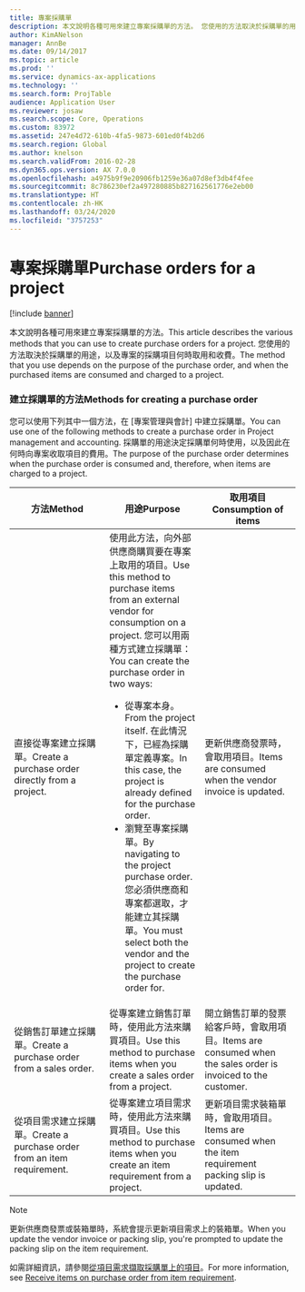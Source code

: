 ```yaml
---
title: 專案採購單
description: 本文說明各種可用來建立專案採購單的方法。 您使用的方法取決於採購單的用途，以及專案的採購項目何時取用和收費。
author: KimANelson
manager: AnnBe
ms.date: 09/14/2017
ms.topic: article
ms.prod: ''
ms.service: dynamics-ax-applications
ms.technology: ''
ms.search.form: ProjTable
audience: Application User
ms.reviewer: josaw
ms.search.scope: Core, Operations
ms.custom: 83972
ms.assetid: 247e4d72-610b-4fa5-9873-601ed0f4b2d6
ms.search.region: Global
ms.author: knelson
ms.search.validFrom: 2016-02-28
ms.dyn365.ops.version: AX 7.0.0
ms.openlocfilehash: a4975b9f9e20906fb1259e36a07d8ef3db4f4fee
ms.sourcegitcommit: 8c786230ef2a497280885b827162561776e2eb00
ms.translationtype: HT
ms.contentlocale: zh-HK
ms.lasthandoff: 03/24/2020
ms.locfileid: "3757253"
---
```

# <a name="purchase-orders-for-a-project"></a><span data-ttu-id="ce3fd-104">專案採購單</span><span class="sxs-lookup"><span data-stu-id="ce3fd-104">Purchase orders for a project</span></span>

[!include [banner](../includes/banner.md)]

<span data-ttu-id="ce3fd-105">本文說明各種可用來建立專案採購單的方法。</span><span class="sxs-lookup"><span data-stu-id="ce3fd-105">This article describes the various methods that you can use to create purchase orders for a project.</span></span> <span data-ttu-id="ce3fd-106">您使用的方法取決於採購單的用途，以及專案的採購項目何時取用和收費。</span><span class="sxs-lookup"><span data-stu-id="ce3fd-106">The method that you use depends on the purpose of the purchase order, and when the purchased items are consumed and charged to a project.</span></span>

### <a name="methods-for-creating-a-purchase-order"></a><span data-ttu-id="ce3fd-107">建立採購單的方法</span><span class="sxs-lookup"><span data-stu-id="ce3fd-107">Methods for creating a purchase order</span></span>

<span data-ttu-id="ce3fd-108">您可以使用下列其中一個方法，在 [專案管理與會計] 中建立採購單。</span><span class="sxs-lookup"><span data-stu-id="ce3fd-108">You can use one of the following methods to create a purchase order in Project management and accounting.</span></span> <span data-ttu-id="ce3fd-109">採購單的用途決定採購單何時使用，以及因此在何時向專案收取項目的費用。</span><span class="sxs-lookup"><span data-stu-id="ce3fd-109">The purpose of the purchase order determines when the purchase order is consumed and, therefore, when items are charged to a project.</span></span>

<table>
<colgroup>
<col width="33%" />
<col width="33%" />
<col width="33%" />
</colgroup>
<thead>
<tr class="header">
<th><span data-ttu-id="ce3fd-110">方法</span><span class="sxs-lookup"><span data-stu-id="ce3fd-110">Method</span></span></th>
<th><span data-ttu-id="ce3fd-111">用途</span><span class="sxs-lookup"><span data-stu-id="ce3fd-111">Purpose</span></span></th>
<th><span data-ttu-id="ce3fd-112">取用項目</span><span class="sxs-lookup"><span data-stu-id="ce3fd-112">Consumption of items</span></span></th>
</tr>
</thead>
<tbody>
<tr class="odd">
<td><span data-ttu-id="ce3fd-113">直接從專案建立採購單。</span><span class="sxs-lookup"><span data-stu-id="ce3fd-113">Create a purchase order directly from a project.</span></span></td>
<td><span data-ttu-id="ce3fd-114">使用此方法，向外部供應商購買要在專案上取用的項目。</span><span class="sxs-lookup"><span data-stu-id="ce3fd-114">Use this method to purchase items from an external vendor for consumption on a project.</span></span> <span data-ttu-id="ce3fd-115">您可以用兩種方式建立採購單：</span><span class="sxs-lookup"><span data-stu-id="ce3fd-115">You can create the purchase order in two ways:</span></span>
<ul>
<li><span data-ttu-id="ce3fd-116">從專案本身。</span><span class="sxs-lookup"><span data-stu-id="ce3fd-116">From the project itself.</span></span> <span data-ttu-id="ce3fd-117">在此情況下，已經為採購單定義專案。</span><span class="sxs-lookup"><span data-stu-id="ce3fd-117">In this case, the project is already defined for the purchase order.</span></span></li>
<li><span data-ttu-id="ce3fd-118">瀏覽至專案採購單。</span><span class="sxs-lookup"><span data-stu-id="ce3fd-118">By navigating to the project purchase order.</span></span> <span data-ttu-id="ce3fd-119">您必須供應商和專案都選取，才能建立其採購單。</span><span class="sxs-lookup"><span data-stu-id="ce3fd-119">You must select both the vendor and the project to create the purchase order for.</span></span></li>
</ul></td>
<td><span data-ttu-id="ce3fd-120">更新供應商發票時，會取用項目。</span><span class="sxs-lookup"><span data-stu-id="ce3fd-120">Items are consumed when the vendor invoice is updated.</span></span></td>
</tr>
<tr class="even">
<td><span data-ttu-id="ce3fd-121">從銷售訂單建立採購單。</span><span class="sxs-lookup"><span data-stu-id="ce3fd-121">Create a purchase order from a sales order.</span></span></td>
<td><span data-ttu-id="ce3fd-122">從專案建立銷售訂單時，使用此方法來購買項目。</span><span class="sxs-lookup"><span data-stu-id="ce3fd-122">Use this method to purchase items when you create a sales order from a project.</span></span></td>
<td><span data-ttu-id="ce3fd-123">開立銷售訂單的發票給客戶時，會取用項目。</span><span class="sxs-lookup"><span data-stu-id="ce3fd-123">Items are consumed when the sales order is invoiced to the customer.</span></span></td>
</tr>
<tr class="odd">
<td><span data-ttu-id="ce3fd-124">從項目需求建立採購單。</span><span class="sxs-lookup"><span data-stu-id="ce3fd-124">Create a purchase order from an item requirement.</span></span></td>
<td><span data-ttu-id="ce3fd-125">從專案建立項目需求時，使用此方法來購買項目。</span><span class="sxs-lookup"><span data-stu-id="ce3fd-125">Use this method to purchase items when you create an item requirement from a project.</span></span></td>
<td><span data-ttu-id="ce3fd-126">更新項目需求裝箱單時，會取用項目。</span><span class="sxs-lookup"><span data-stu-id="ce3fd-126">Items are consumed when the item requirement packing slip is updated.</span></span></td>
</tr>
</tbody>
</table>

> [!NOTE] 
> <span data-ttu-id="ce3fd-127">更新供應商發票或裝箱單時，系統會提示更新項目需求上的裝箱單。</span><span class="sxs-lookup"><span data-stu-id="ce3fd-127">When you update the vendor invoice or packing slip, you're prompted to update the packing slip on the item requirement.</span></span>

<span data-ttu-id="ce3fd-128">如需詳細資訊，請參閱[從項目需求擷取採購單上的項目](tasks/receive-items-purchase-order-item-requirement.md)。</span><span class="sxs-lookup"><span data-stu-id="ce3fd-128">For more information, see [Receive items on purchase order from item requirement](tasks/receive-items-purchase-order-item-requirement.md).</span></span>

